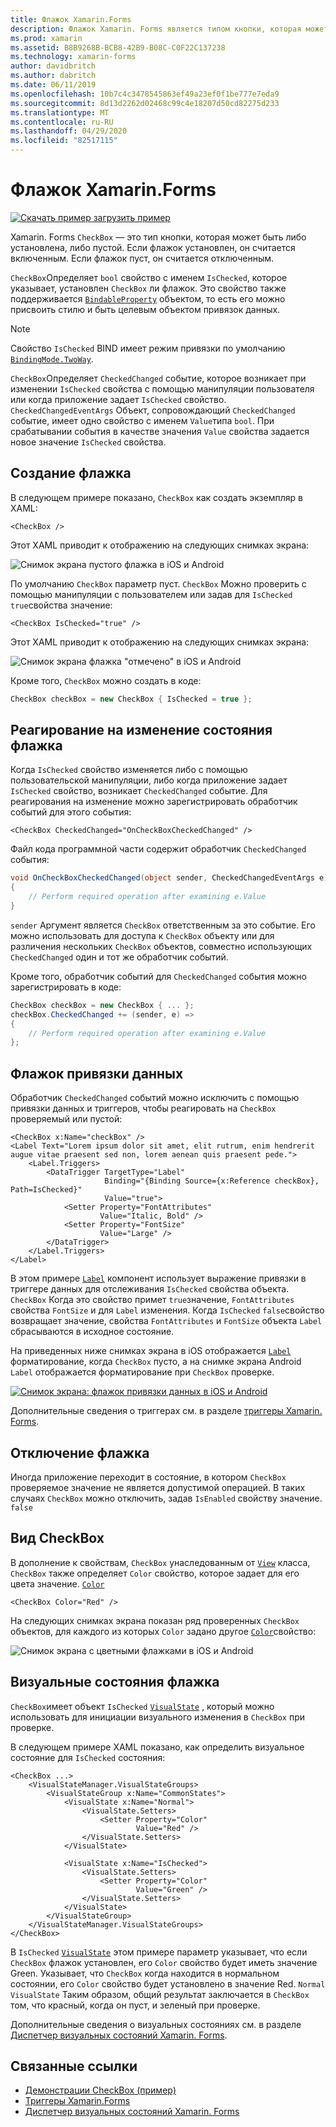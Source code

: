 ```yaml
---
title: Флажок Xamarin.Forms
description: Флажок Xamarin. Forms является типом кнопки, которая может быть либо установлена, либо пустой. Если флажок установлен, он считается включенным. Если флажок пуст, он считается отключенным.
ms.prod: xamarin
ms.assetid: B8B9268B-BCB8-42B9-B08C-C0F22C137238
ms.technology: xamarin-forms
author: davidbritch
ms.author: dabritch
ms.date: 06/11/2019
ms.openlocfilehash: 10b7c4c3478545863ef49a23ef0f1be777e7eda9
ms.sourcegitcommit: 8d13d2262d02468c99c4e18207d50cd82275d233
ms.translationtype: MT
ms.contentlocale: ru-RU
ms.lasthandoff: 04/29/2020
ms.locfileid: "82517115"
---
```

# <a name="xamarinforms-checkbox"></a>Флажок Xamarin.Forms

[![Скачать пример](~/media/shared/download.png) загрузить пример](https://docs.microsoft.com/samples/xamarin/xamarin-forms-samples/userinterface-checkboxdemos/)

Xamarin. Forms `CheckBox` — это тип кнопки, которая может быть либо установлена, либо пустой. Если флажок установлен, он считается включенным. Если флажок пуст, он считается отключенным.

`CheckBox`Определяет `bool` свойство с именем `IsChecked`, которое указывает, установлен `CheckBox` ли флажок. Это свойство также поддерживается [`BindableProperty`](xref:Xamarin.Forms.BindableProperty) объектом, то есть его можно присвоить стилю и быть целевым объектом привязок данных.

> [!NOTE]
> Свойство `IsChecked` BIND имеет режим привязки по умолчанию [`BindingMode.TwoWay`](xref:Xamarin.Forms.BindingMode.TwoWay).

`CheckBox`Определяет `CheckedChanged` событие, которое возникает при изменении `IsChecked` свойства с помощью манипуляции пользователя или когда приложение задает `IsChecked` свойство. `CheckedChangedEventArgs` Объект, сопровождающий `CheckedChanged` событие, имеет одно свойство с именем `Value`типа `bool`. При срабатывании события в качестве значения `Value` свойства задается новое значение `IsChecked` свойства.

## <a name="create-a-checkbox"></a>Создание флажка

В следующем примере показано, `CheckBox` как создать экземпляр в XAML:

```xaml
<CheckBox />
```

Этот XAML приводит к отображению на следующих снимках экрана:

![Снимок экрана пустого флажка в iOS и Android](checkbox-images/checkbox-empty.png "Пустой флажок")

По умолчанию `CheckBox` параметр пуст. `CheckBox` Можно проверить с помощью манипуляции с пользователем или задав для `IsChecked` `true`свойства значение:

```xaml
<CheckBox IsChecked="true" />
```

Этот XAML приводит к отображению на следующих снимках экрана:

![Снимок экрана флажка "отмечено" в iOS и Android](checkbox-images/checkbox-checked.png "Флажок флажка")

Кроме того, `CheckBox` можно создать в коде:

```csharp
CheckBox checkBox = new CheckBox { IsChecked = true };
```

## <a name="respond-to-a-checkbox-changing-state"></a>Реагирование на изменение состояния флажка

Когда `IsChecked` свойство изменяется либо с помощью пользовательской манипуляции, либо когда приложение задает `IsChecked` свойство, возникает `CheckedChanged` событие. Для реагирования на изменение можно зарегистрировать обработчик событий для этого события:

```xaml
<CheckBox CheckedChanged="OnCheckBoxCheckedChanged" />
```

Файл кода программной части содержит обработчик `CheckedChanged` события:

```csharp
void OnCheckBoxCheckedChanged(object sender, CheckedChangedEventArgs e)
{
    // Perform required operation after examining e.Value
}
```

`sender` Аргумент является `CheckBox` ответственным за это событие. Его можно использовать для доступа к `CheckBox` объекту или для различения нескольких `CheckBox` объектов, совместно использующих `CheckedChanged` один и тот же обработчик событий.

Кроме того, обработчик событий для `CheckedChanged` события можно зарегистрировать в коде:

```csharp
CheckBox checkBox = new CheckBox { ... };
checkBox.CheckedChanged += (sender, e) =>
{
    // Perform required operation after examining e.Value
};
```

## <a name="data-bind-a-checkbox"></a>Флажок привязки данных

Обработчик `CheckedChanged` событий можно исключить с помощью привязки данных и триггеров, чтобы реагировать на `CheckBox` проверяемый или пустой:

```xaml
<CheckBox x:Name="checkBox" />
<Label Text="Lorem ipsum dolor sit amet, elit rutrum, enim hendrerit augue vitae praesent sed non, lorem aenean quis praesent pede.">
    <Label.Triggers>
        <DataTrigger TargetType="Label"
                     Binding="{Binding Source={x:Reference checkBox}, Path=IsChecked}"
                     Value="true">
            <Setter Property="FontAttributes"
                    Value="Italic, Bold" />
            <Setter Property="FontSize"
                    Value="Large" />
        </DataTrigger>
    </Label.Triggers>
</Label>
```

В этом примере [`Label`](xref:Xamarin.Forms.Label) компонент использует выражение привязки в триггере данных для отслеживания `IsChecked` свойства объекта. `CheckBox` Когда это свойство примет `true`значение, `FontAttributes` свойства `FontSize` и для `Label` изменения. Когда `IsChecked` `false`свойство возвращает значение, свойства `FontAttributes` и `FontSize` объекта `Label` сбрасываются в исходное состояние.

На приведенных ниже снимках экрана в iOS отображается [`Label`](xref:Xamarin.Forms.Label) форматирование, когда `CheckBox` пусто, а на снимке экрана Android `Label` отображается форматирование при `CheckBox` проверке.

[![Снимок экрана: флажок привязки данных в iOS и Android](checkbox-images/checkbox-databinding.png "Флажок привязки данных")](checkbox-images/checkbox-databinding-large.png#lightbox "Флажок привязки данных")

Дополнительные сведения о триггерах см. в разделе [триггеры Xamarin. Forms](~/xamarin-forms/app-fundamentals/triggers.md).

## <a name="disable-a-checkbox"></a>Отключение флажка

Иногда приложение переходит в состояние, в котором `CheckBox` проверяемое значение не является допустимой операцией. В таких случаях `CheckBox` можно отключить, задав `IsEnabled` свойству значение. `false`

## <a name="checkbox-appearance"></a>Вид CheckBox

В дополнение к свойствам, `CheckBox` унаследованным от [`View`](xref:Xamarin.Forms.View) класса, `CheckBox` также определяет `Color` свойство, которое задает для его цвета значение. [`Color`](xref:Xamarin.Forms.Color)

```xaml
<CheckBox Color="Red" />
```

На следующих снимках экрана показан ряд проверенных `CheckBox` объектов, для каждого из которых `Color` задано другое [`Color`](xref:Xamarin.Forms.Color)свойство:

![Снимок экрана с цветными флажками в iOS и Android](checkbox-images/checkbox-colors.png "Цветовой флажок")

## <a name="checkbox-visual-states"></a>Визуальные состояния флажка

`CheckBox`имеет объект `IsChecked` [`VisualState`](xref:Xamarin.Forms.VisualState) , который можно использовать для инициации визуального изменения в `CheckBox` при проверке.

В следующем примере XAML показано, как определить визуальное состояние для `IsChecked` состояния:

```xaml
<CheckBox ...>
    <VisualStateManager.VisualStateGroups>
        <VisualStateGroup x:Name="CommonStates">
            <VisualState x:Name="Normal">
                <VisualState.Setters>
                    <Setter Property="Color"
                            Value="Red" />
                </VisualState.Setters>
            </VisualState>

            <VisualState x:Name="IsChecked">
                <VisualState.Setters>
                    <Setter Property="Color"
                            Value="Green" />
                </VisualState.Setters>
            </VisualState>
        </VisualStateGroup>
    </VisualStateManager.VisualStateGroups>
</CheckBox>
```

В `IsChecked` [`VisualState`](xref:Xamarin.Forms.VisualState) этом примере параметр указывает, что если `CheckBox` флажок установлен, его `Color` свойство будет иметь значение Green. Указывает, что `CheckBox` когда находится в нормальном состоянии, его `Color` свойство будет установлено в значение Red. `Normal` `VisualState` Таким образом, общий результат заключается в `CheckBox` том, что красный, когда он пуст, и зеленый при проверке.

Дополнительные сведения о визуальных состояниях см. в разделе [Диспетчер визуальных состояний Xamarin. Forms](~/xamarin-forms/user-interface/visual-state-manager.md).

## <a name="related-links"></a>Связанные ссылки

- [Демонстрации CheckBox (пример)](https://docs.microsoft.com/samples/xamarin/xamarin-forms-samples/userinterface-checkboxdemos/)
- [Триггеры Xamarin.Forms](~/xamarin-forms/app-fundamentals/triggers.md)
- [Диспетчер визуальных состояний Xamarin. Forms](~/xamarin-forms/user-interface/visual-state-manager.md)
